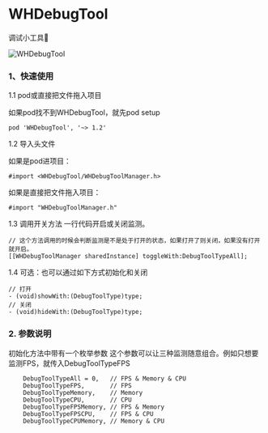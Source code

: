 # WHDebugTool
调试小工具🔨

![WHDebugTool](https://upload-images.jianshu.io/upload_images/3873004-477d1ad4ac10ce46.gif?imageMogr2/auto-orient/strip)

### 1、快速使用

1.1 pod或直接把文件拖入项目

如果pod找不到WHDebugTool，就先pod setup
```objc 
pod 'WHDebugTool', '~> 1.2'
```

1.2 导入头文件

如果是pod进项目：
```objc
#import <WHDebugTool/WHDebugToolManager.h>
```
如果是直接把文件拖入项目：
```objc
#import "WHDebugToolManager.h"
```

1.3 调用开关方法
一行代码开启或关闭监测。
```objc
// 这个方法调用的时候会判断监测是不是处于打开的状态，如果打开了则关闭，如果没有打开就开启。
[[WHDebugToolManager sharedInstance] toggleWith:DebugToolTypeAll];
```

1.4 可选：也可以通过如下方式初始化和关闭
```objc
// 打开
- (void)showWith:(DebugToolType)type;
// 关闭
- (void)hideWith:(DebugToolType)type;
```

### 2.  参数说明

初始化方法中带有一个枚举参数
这个参数可以让三种监测随意组合。例如只想要监测FPS，就传入DebugToolTypeFPS
```objc
    DebugToolTypeAll = 0,   // FPS & Memory & CPU
    DebugToolTypeFPS,       // FPS
    DebugToolTypeMemory,    // Memory
    DebugToolTypeCPU,       // CPU
    DebugToolTypeFPSMemory, // FPS & Memory
    DebugToolTypeFPSCPU,    // FPS & CPU
    DebugToolTypeCPUMemory, // Memory & CPU
```